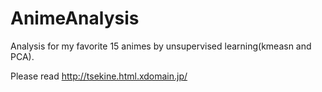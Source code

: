 # AnimeAnalysis
Analysis for my favorite 15 animes by unsupervised learning(kmeasn and PCA).

Please read http://tsekine.html.xdomain.jp/
